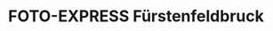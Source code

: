 ---
title: "FOTO-EXPRESS Fürstenfeldbruck"
url: /fuerstenfeldbruck/foto-express-fuerstenfeldbruck/
shop: Foto
---